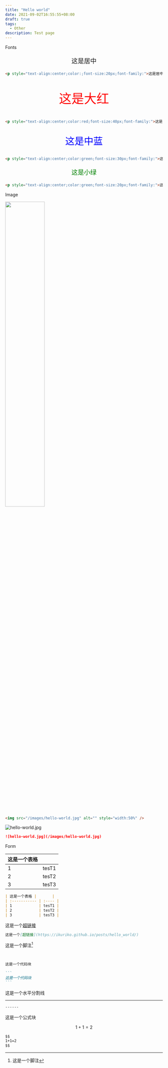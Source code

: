 ```yaml
---
title: "Hello world"
date: 2021-09-02T16:55:55+08:00
draft: true
tags:
  - Other
description: Test page
---
```






Fonts 

<p style="text-align:center;color:;font-size:20px;font-family:arial">这是居中</p> 

```md
<p style="text-align:center;color:;font-size:20px;font-family:">这是居中</p> 
```

<p style="text-align:center;color:red;font-size:40px;">这是大红</p> 

```md
<p style="text-align:center;color:red;font-size:40px;font-family:">这是红色</p> 
```

<p style="text-align:center;color:blue;font-size:30px;font-family:">这是中蓝</p> 

```md
<p style="text-align:center;color:green;font-size:30px;font-family:">这是中蓝</p> 
```

<p style="text-align:center;color:green;font-size:20px;font-family:">这是小绿</p> 

```md
<p style="text-align:center;color:green;font-size:20px;font-family:">这小绿</p> 
```

Image



<img src="/images/hello-world.jpg" alt="" style="width:50%" />



```md
<img src="/images/hello-world.jpg" alt="" style="width:50%" />
```



![hello-world.jpg](/images/hello-world.jpg)



```md
![hello-world.jpg](/images/hello-world.jpg)
```



Form

| 这是一个表格 |       |
| :----------- | :---- |
| 1            | tesT1 |
| 2            | tesT2 |
| 3            | tesT3 |
```md
| 这是一个表格 |       |
| :----------- | :---- |
| 1            | tesT1 |
| 2            | tesT2 |
| 3            | tesT3 |
```



这是一个[超链接](https://ikuriko.github.io/posts/hello_world/)

```md
这是一个[超链接](https://ikuriko.github.io/posts/hello_world/)
```



这是一个脚注[^1]

[^1]: 这是一个脚注

​		


```md
这是一个代码块
```

````md
```
这是一个代码块
```
````



这是一个水平分割线

------



```md
------
```



这是一个公式块

$$
1+1=2
$$

```md
$$
1+1=2
$$
```